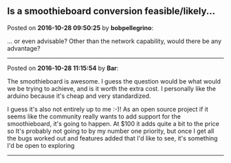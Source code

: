 ## Is a smoothieboard conversion feasible/likely...
Posted on **2016-10-28 09:50:25** by **bobpellegrino**:

... or even advisable?  Other than the network capability, would there be any advantage?

---

Posted on **2016-10-28 11:15:54** by **Bar**:

The smoothieboard is awesome. I guess the question would be what would we be trying to achieve, and is it worth the extra cost. I personally like the arduino because it's cheap and very standardized. 

I guess it's also not entirely up to me :-)! As an open source project if it seems like the community really wants to add support for the smoothieboard, it's going to happen. At $100 it adds quite a bit to the price so It's probably not going to by my number one priority, but once I get all the bugs worked out and features added that I'd like to see, it's something I'd be open to exploring

---

